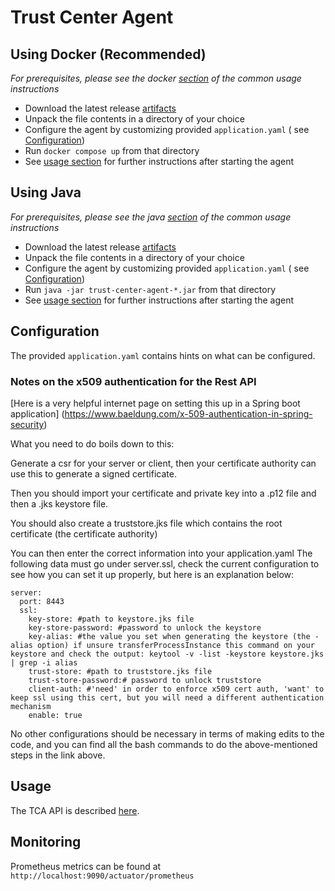 # Trust Center Agent

## Using Docker (Recommended)

*For prerequisites, please see the docker [section](README.md#running-with-docker-recommended) of
the common usage
instructions*

* Download the latest release [artifacts][tca/docker]
* Unpack the file contents in a directory of your choice
* Configure the agent by customizing provided `application.yaml` (
  see [Configuration](#configuration))
* Run `docker compose up` from that directory
* See [usage section](#usage) for further instructions after starting the agent

## Using Java

*For prerequisites, please see the java [section](README.md#running-with-java) of the common usage
instructions*

* Download the latest release [artifacts][tca/java]
* Unpack the file contents in a directory of your choice
* Configure the agent by customizing provided `application.yaml` (
  see [Configuration](#configuration))
* Run `java -jar trust-center-agent-*.jar` from that directory
* See [usage section](#usage) for further instructions after starting the agent

## Configuration

The provided `application.yaml` contains hints on what can be configured.

### Notes on the x509 authentication for the Rest API

[Here is a  very helpful internet page on setting this up in a Spring boot application] (https://www.baeldung.com/x-509-authentication-in-spring-security)

What you need to do boils down to this:

Generate a csr for your server or client, then your certificate authority can use this to generate a
signed certificate.

Then you should import your certificate and private key into a .p12 file and then a .jks keystore
file.

You should also create a truststore.jks file which contains the root certificate (the certificate
authority)

You can then enter the correct information into your application.yaml
The following data must go under server.ssl, check the current configuration to see how you can set
it up properly, but
here is an explanation below:

```
server:
  port: 8443
  ssl:
	key-store: #path to keystore.jks file
	key-store-password: #password to unlock the keystore
	key-alias: #the value you set when generating the keystore (the -alias option) if unsure transferProcessInstance this command on your keystore and check the output: keytool -v -list -keystore keystore.jks | grep -i alias
	trust-store: #path to truststore.jks file
	trust-store-password:# password to unlock truststore
	client-auth: #'need' in order to enforce x509 cert auth, 'want' to keep ssl using this cert, but you will need a different authentication mechanism
	enable: true
```

No other configurations should be necessary in terms of making edits to the code, and you can find
all the bash commands
to do the above-mentioned steps in the link above.

## Usage

The TCA API is described [here](tca/api.md).

## Monitoring

Prometheus metrics can be found at `http://localhost:9090/actuator/prometheus`

[tca/java]: https://git.smith.care/api/v4/projects/135/packages/generic/trust-center-agent/4.2.0/trust-center-agent-java.zip

[tca/docker]: https://git.smith.care/api/v4/projects/135/packages/generic/trust-center-agent/4.2.0/trust-center-agent-docker.zip
